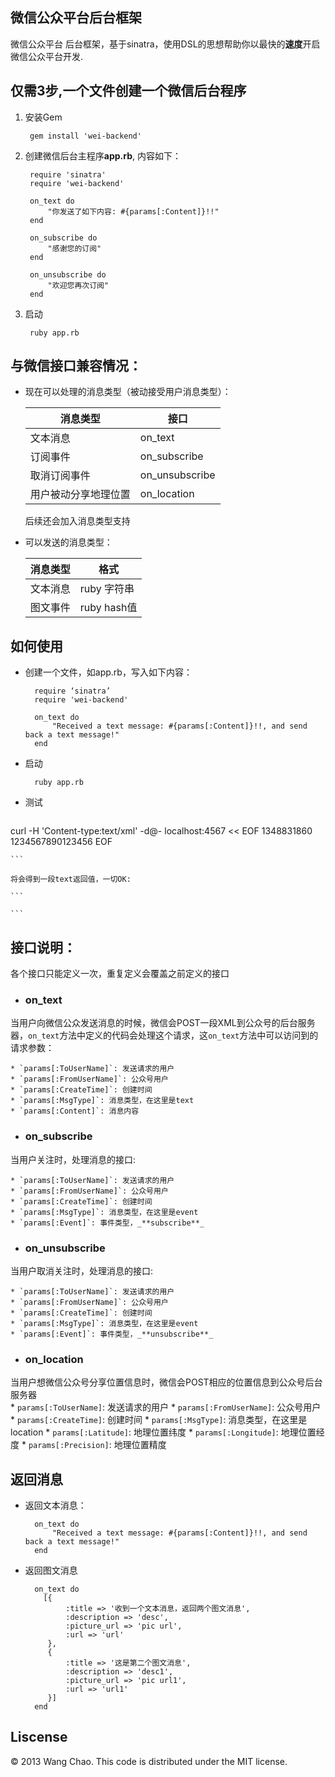 ## 微信公众平台后台框架
微信公众平台 后台框架，基于sinatra，使用DSL的思想帮助你以最快的**速度**开启微信公众平台开发. 

## 仅需3步,一个文件创建一个微信后台程序
1. 安装Gem

		gem install 'wei-backend'

1. 创建微信后台主程序**app.rb**, 内容如下：
	
		require 'sinatra'
		require 'wei-backend'
		
		on_text do
			"你发送了如下内容: #{params[:Content]}!!"
		end
			
		on_subscribe do
			"感谢您的订阅"
		end
			
		on_unsubscribe do
			"欢迎您再次订阅"
		end

1. 启动	

		ruby app.rb		

## 与微信接口兼容情况：

* 现在可以处理的消息类型（被动接受用户消息类型）：

	| 消息类型 | 接口 |
	| ------------ | ------------- |
	| 文本消息 | on_text  |
	| 订阅事件 | on_subscribe  |
	| 取消订阅事件 | on_unsubscribe  |
	| 用户被动分享地理位置 | on_location  |

	后续还会加入消息类型支持

* 可以发送的消息类型：

	| 消息类型 | 格式 |
	| ------------ | ------------- |
	| 文本消息 | ruby 字符串  |
	| 图文事件 | ruby hash值  |

## 如何使用
* 创建一个文件，如app.rb，写入如下内容：

		require ‘sinatra’
		require 'wei-backend'
		
		on_text do
			"Received a text message: #{params[:Content]}!!, and send back a text message!"
		end

* 启动
 
		ruby app.rb
* 测试

	```
curl -H 'Content-type:text/xml' -d@- localhost:4567 << EOF
	<xml>
	 <ToUserName><![CDATA[toUser]]></ToUserName>
	 <FromUserName><![CDATA[fromUser]]></FromUserName> 
	 <CreateTime>1348831860</CreateTime>
	 <MsgType><![CDATA[text]]></MsgType>
	 <Content><![CDATA[This is a text message]]></Content>
	 <MsgId>1234567890123456</MsgId>
	</xml>
EOF
	
	```	
	
	将会得到一段text返回值，一切OK:
	
	```
<xml>
	<ToUserName><![CDATA[fromUser]]></ToUserName>
	<FromUserName><![CDATA[toUser]]></FromUserName>
	<CreateTime><![CDATA[1386522760]]></CreateTime>
	<MsgType><![CDATA[text]]></MsgType>
	<Content><![CDATA[Received a text message: This is a text message!!, and send back a text message!]]></Content>
</xml>

	```
	
## 接口说明：
各个接口只能定义一次，重复定义会覆盖之前定义的接口
		
* ### on_text
当用户向微信公众发送消息的时候，微信会POST一段XML到公众号的后台服务器，`on_text`方法中定义的代码会处理这个请求，这`on_text`方法中可以访问到的请求参数：

	* `params[:ToUserName]`: 发送请求的用户
	* `params[:FromUserName]`: 公众号用户
	* `params[:CreateTime]`: 创建时间
	* `params[:MsgType]`: 消息类型，在这里是text
	* `params[:Content]`: 消息内容

* ### on_subscribe
当用户关注时，处理消息的接口:

	* `params[:ToUserName]`: 发送请求的用户
	* `params[:FromUserName]`: 公众号用户
	* `params[:CreateTime]`: 创建时间
	* `params[:MsgType]`: 消息类型，在这里是event
	* `params[:Event]`: 事件类型，_**subscribe**_

* ### on_unsubscribe
当用户取消关注时，处理消息的接口:

	* `params[:ToUserName]`: 发送请求的用户
	* `params[:FromUserName]`: 公众号用户
	* `params[:CreateTime]`: 创建时间
	* `params[:MsgType]`: 消息类型，在这里是event
	* `params[:Event]`: 事件类型，_**unsubscribe**_



* ### on_location
当用户想微信公众号分享位置信息时，微信会POST相应的位置信息到公众号后台服务器		
	* `params[:ToUserName]`: 发送请求的用户
	* `params[:FromUserName]`: 公众号用户
	* `params[:CreateTime]`: 创建时间
	* `params[:MsgType]`: 消息类型，在这里是location
	* `params[:Latitude]`: 地理位置纬度
	* `params[:Longitude]`: 地理位置经度				* `params[:Precision]`: 地理位置精度
		 			
## 返回消息
* 返回文本消息：

		on_text do
			"Received a text message: #{params[:Content]}!!, and send back a text message!"
		end
		
* 返回图文消息

		on_text do
          [{
               :title => '收到一个文本消息，返回两个图文消息',
               :description => 'desc',
               :picture_url => 'pic url',
               :url => 'url'
           },
           {
               :title => '这是第二个图文消息',
               :description => 'desc1',
               :picture_url => 'pic url1',
               :url => 'url1'
           }]
		end
	
## Liscense

© 2013 Wang Chao. This code is distributed under the MIT license.